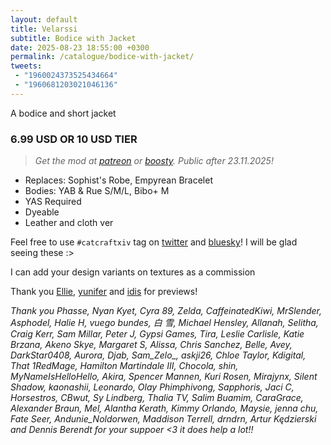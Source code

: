```yaml
---
layout: default
title: Velarssi
subtitle: Bodice with Jacket
date: 2025-08-23 18:55:00 +0300
permalink: /catalogue/bodice-with-jacket/
tweets:
 - "1960024373525434664"
 - "1960681203021046136"
---
```


A bodice and short jacket

### 6.99 USD OR 10 USD TIER
> *Get the mod at [patreon] or [boosty]. Public after 23.11.2025!*

- Replaces: Sophist's Robe, Empyrean Bracelet
- Bodies: YAB & Rue S/M/L, Bibo+ M
- YAS Required
- Dyeable
- Leather and cloth ver

Feel free to use `#catcraftxiv` tag on [twitter] and [bluesky]! I will be glad seeing these :>

I can add your design variants on textures as a commission

Thank you [Ellie], [yunifer] and [idis] for previews! 

*Thank you Phasse, Nyan Kyet, Cyra 89, Zelda, CaffeinatedKiwi, MrSlender, Asphodel, Halie H, vuego bundes, 白 雪, Michael Hensley, Allanah, Selitha, Craig Kerr, Sam Millar, Peter J, Gypsi Games, Tira, Leslie Carlisle, Katie Brzana, Akeno Skye, Margaret S, Alissa, Chris Sanchez, Belle, Avey, DarkStar0408, Aurora, Djab, Sam_Zelo_, askji26, Chloe Taylor, Kdigital, That 1RedMage, Hamilton Martindale III, Chocola, shin, MyNameIsHelloHello, Akira, Spencer Mannen, Kuri Rosen, Mirajynx, Silent Shadow, kaonashii, Leonardo, Olay Phimphivong, Sapphoris, Jaci C, Horsestros, CBwut, Sy Lindberg, Thalia TV, Salim Buamim, CaraGrace, Alexander Braun, Mel, Alantha Kerath, Kimmy Orlando, Maysie, jenna chu, Fate Seer, Andunie_Noldorwen, Maddison Terrell, drndrn, Artur Kędzierski and Dennis Berendt for your suppoer <3 it does help a lot!!*

[//]: # (Comments & links:)

[//]: # (Download links:)
[patreon]: https://www.patreon.com/posts/velarssi-outfit-137174026?utm_medium=clipboard_copy&utm_source=copyLink&utm_campaign=postshare_creator&utm_content=join_link
[boosty]: https://boosty.to/miaumori/posts/0fc0fc2c-56f2-4ef0-9e35-b5cb19e97202?share=post_link
[heliosphere]: /

[//]: # (Additional previews:)
[NSFW previews]: /

[//]: # (Links that same for all releases)
[//]: # (Lovely people <3)
[idis]: https://x.com/idisxiv
[Azzi]: https://x.com/AzziXiko
[Adra]: https://x.com/yourfav_vierelf
[haruhi]: https://x.com/haruhixiv
[Saki]: https://x.com/PhotosmithSaki
[Ellie]: https://x.com/Ellieffxiv
[Lehlei]: https://x.com/lehlei_xiv
[soju]: https://x.com/sewerskinky
[yunifer]: https://x.com/yunixiv
[Freia]: https://x.com/ForeverFreia
[Passion]: https://x.com/passiondarling

[//]: # (Social profiles:)
[twitter]: https://x.com/hashtag/catcraftxiv
[bluesky]: https://bsky.app/hashtag/catcraftxiv